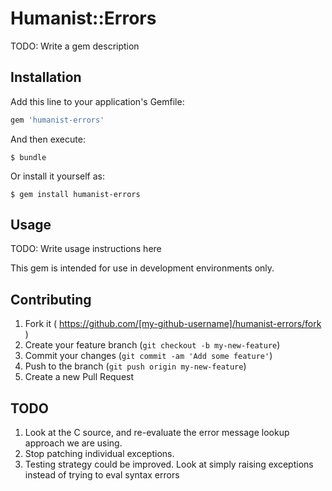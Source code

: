 # Humanist::Errors

TODO: Write a gem description

## Installation

Add this line to your application's Gemfile:

```ruby
gem 'humanist-errors'
```

And then execute:

    $ bundle

Or install it yourself as:

    $ gem install humanist-errors

## Usage

TODO: Write usage instructions here

This gem is intended for use in development environments only.

## Contributing

1. Fork it ( https://github.com/[my-github-username]/humanist-errors/fork )
2. Create your feature branch (`git checkout -b my-new-feature`)
3. Commit your changes (`git commit -am 'Add some feature'`)
4. Push to the branch (`git push origin my-new-feature`)
5. Create a new Pull Request


## TODO
1. Look at the C source, and re-evaluate the error message lookup approach we are using. 
2. Stop patching individual exceptions. 
2. Testing strategy could be improved.  Look at simply raising exceptions instead of trying to eval syntax errors
